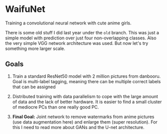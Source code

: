 # WaifuNet
Training a convolutional neural network with cute anime girls.

There is some old stuff I did last year under the `old` branch. This was just a simple model with prediction over
just four non-overlapping classes. Also the very simple VGG network architecture was used. But now let's try something
more larger scale.

## Goals

1. Train a standard ResNet50 model with 2 million pictures from danbooru. Goal is multi-label tagging, meaning
there can be multiple correct labels that can be assigned 

2. Distributed training with data parallelism to cope with the large amount of data and the lack of better hardware.
It is easier to find a small cluster of mediocre PCs than one really good PC.

3. **Final Goal:** Joint network to remove watermarks from anime pictures (use data augmentation here)
and enlarge them (super resolution). For this I need to read more about GANs and the U-net architecture.
